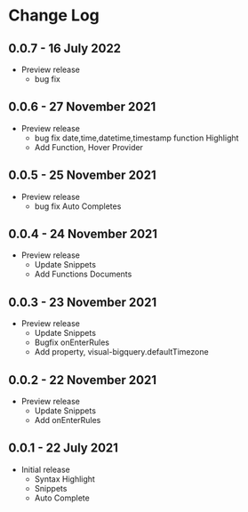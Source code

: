 # Change Log

## 0.0.7 - 16 July 2022
- Preview release
  - bug fix
## 0.0.6 - 27 November 2021
- Preview release
  - bug fix date,time,datetime,timestamp function Highlight
  - Add Function, Hover Provider

## 0.0.5 - 25 November 2021
- Preview release
  - bug fix Auto Completes

## 0.0.4 - 24 November 2021
- Preview release
  - Update Snippets
  - Add Functions Documents

## 0.0.3 - 23 November 2021
- Preview release
  - Update Snippets
  - Bugfix onEnterRules
  - Add property, visual-bigquery.defaultTimezone


## 0.0.2 - 22 November 2021
- Preview release
  - Update Snippets
  - Add onEnterRules


## 0.0.1 - 22 July 2021
- Initial release
  - Syntax Highlight
  - Snippets
  - Auto Complete


